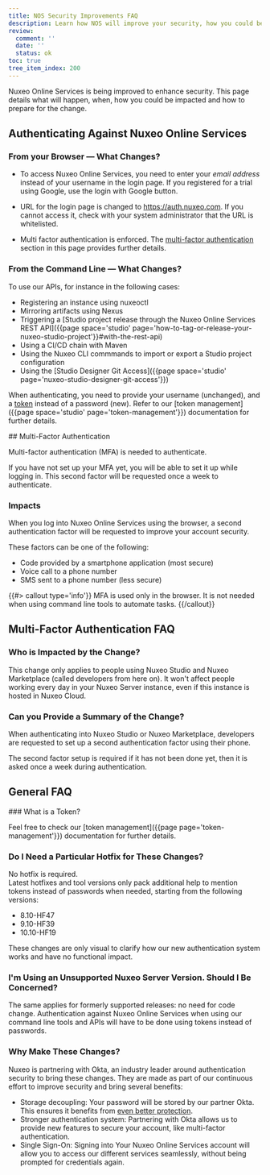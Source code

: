 ```yaml
---
title: NOS Security Improvements FAQ
description: Learn how NOS will improve your security, how you could be impacted and how to prepare for the change.
review:
  comment: ''
  date: ''
  status: ok
toc: true
tree_item_index: 200
---
```


Nuxeo Online Services is being improved to enhance security. This page details what will happen, when, how you could be impacted and how to prepare for the change.

## Authenticating Against Nuxeo Online Services

### From your Browser — What Changes?

- To access Nuxeo Online Services, you need to enter your _email address_ instead of your username in the login page. If you registered for a trial using Google, use the login with Google button.

- URL for the login page is changed to https://auth.nuxeo.com. If you cannot access it, check with your system administrator that the URL is whitelisted.

- Multi factor authentication is enforced. The <a href="#mfa">multi-factor authentication</a> section in this page provides further details.

### From the Command Line — What Changes?

To use our APIs, for instance in the following cases:
- Registering an instance using nuxeoctl
- Mirroring artifacts using Nexus
- Triggering a [Studio project release through the Nuxeo Online Services REST API]({{page space='studio' page='how-to-tag-or-release-your-nuxeo-studio-project'}}#with-the-rest-api)
- Using a CI/CD chain with Maven
- Using the Nuxeo CLI commmands to import or export a Studio project configuration
- Using the [Studio Designer Git Access]({{page space='studio' page='nuxeo-studio-designer-git-access'}})

When authenticating, you need to provide your username (unchanged), and a <a href="#what-is-a-token">token</a> instead of a password (new). Refer to our [token management]({{page space='studio' page='token-management'}}) documentation for further details.

<a name="mfa">
## Multi-Factor Authentication

Multi-factor authentication (MFA) is needed to authenticate.

If you have not set up your MFA yet, you will be able to set it up while logging in. This second factor will be requested once a week to authenticate.

### Impacts

When you log into Nuxeo Online Services using the browser, a second authentication factor will be requested to improve your account security.

These factors can be one of the following:
- Code provided by a smartphone application (most secure)
- Voice call to a phone number
- SMS sent to a phone number (less secure)

{{#> callout type='info'}}
MFA is used only in the browser. It is not needed when using command line tools to automate tasks.
{{/callout}}

## Multi-Factor Authentication FAQ

### Who is Impacted by the Change?

This change only applies to people using Nuxeo Studio and Nuxeo Marketplace (called developers from here on). It won't affect people working every day in your Nuxeo Server instance, even if this instance is hosted in Nuxeo Cloud.

### Can you Provide a Summary of the Change?

When authenticating into Nuxeo Studio or Nuxeo Marketplace, developers are requested to set up a second authentication factor using their phone.

The second factor setup is required if it has not been done yet, then it is asked once a week during authentication.

## General FAQ

<a name="what-is-a-token">
### What is a Token?

Feel free to check our [token management]({{page page='token-management'}}) documentation for further details.

### Do I Need a Particular Hotfix for These Changes?

No hotfix is required.</br>
Latest hotfixes and tool versions only pack additional help to mention tokens instead of passwords when needed, starting from the following versions:

- 8.10-HF47
- 9.10-HF39
- 10.10-HF19

These changes are only visual to clarify how our new authentication system works and have no functional impact.

### I'm Using an Unsupported Nuxeo Server Version. Should I Be Concerned?

The same applies for formerly supported releases: no need for code change. Authentication against Nuxeo Online Services when using our command line tools and APIs will have to be done using tokens instead of passwords.

### Why Make These Changes?

Nuxeo is partnering with Okta, an industry leader around authentication security to bring these changes. They are made as part of our continuous effort to improve security and bring several benefits:

- Storage decoupling: Your password will be stored by our partner Okta. This ensures it benefits from [even better protection](https://www.okta.com/security/).
- Stronger authentication system: Partnering with Okta allows us to provide new features to secure your account, like multi-factor authentication.
- Single Sign-On: Signing into Your Nuxeo Online Services account will allow you to access our different services seamlessly, without being prompted for credentials again.

